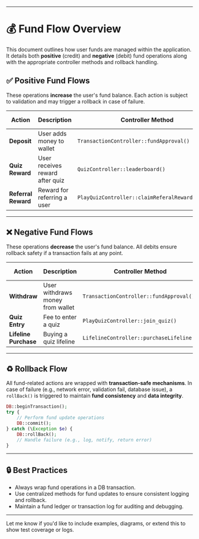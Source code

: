 
---

# 💰 Fund Flow Overview

This document outlines how user funds are managed within the application. It details both **positive** (credit) and **negative** (debit) fund operations along with the appropriate controller methods and rollback handling.

## ✅ Positive Fund Flows

These operations **increase** the user's fund balance. Each action is subject to validation and may trigger a rollback in case of failure.

| Action              | Description                     | Controller Method                                | Rollback Handling |
| ------------------- | ------------------------------- | ------------------------------------------------ | ----------------- |
| **Deposit**         | User adds money to wallet       | `TransactionController::fundApproval()`          | ✅ Yes             |
| **Quiz Reward**     | User receives reward after quiz | `QuizController::leaderboard()`                  | ✅ Yes             |
| **Referral Reward** | Reward for referring a user     | `PlayQuizController::claimReferalRewardAmount()` | ✅ Yes             |

---

## ❌ Negative Fund Flows

These operations **decrease** the user's fund balance. All debits ensure rollback safety if a transaction fails at any point.

| Action                | Description                      | Controller Method                        | Rollback Handling |
| --------------------- | -------------------------------- | ---------------------------------------- | ----------------- |
| **Withdraw**          | User withdraws money from wallet | `TransactionController::fundApproval()`  | ✅ Yes             |
| **Quiz Entry**        | Fee to enter a quiz              | `PlayQuizController::join_quiz()`        | ✅ Yes             |
| **Lifeline Purchase** | Buying a quiz lifeline           | `LifelineController::purchaseLifeline()` | ✅ Yes             |

---

## ♻️ Rollback Flow

All fund-related actions are wrapped with **transaction-safe mechanisms**. In case of failure (e.g., network error, validation fail, database issue), a `rollBack()` is triggered to maintain **fund consistency** and **data integrity**.

```php
DB::beginTransaction();
try {
    // Perform fund update operations
    DB::commit();
} catch (\Exception $e) {
    DB::rollBack();
    // Handle failure (e.g., log, notify, return error)
}
```

---

## 🔒 Best Practices

* Always wrap fund operations in a DB transaction.
* Use centralized methods for fund updates to ensure consistent logging and rollback.
* Maintain a fund ledger or transaction log for auditing and debugging.

---

Let me know if you'd like to include examples, diagrams, or extend this to show test coverage or logs.

